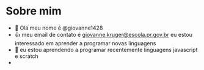 # Sobre mim
- 👋 Olá meu nome é @giovanne1428
- :+1: meu email de contato é giovanne.kruger@escola.pr.gov.br
  eu estou interessado em aprender a programar novas linguagens
-  🌱 eu estou aprendendo a programar recentemente linguagens javascript e scratch
- 
